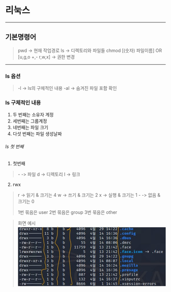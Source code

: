 # 리눅스
---
## 기본명령어
>pwd -> 현재 작업경로
>  ls -> 디렉토리와 파일들
>  chmod [(숫자) 파일이름] OR [u,g,o +,- r,w,x] -> 권한 변경
---
### ls 옵션
> -l -> ls의 구체적인 내용
>  -al -> 숨겨진 파일 포함 확인
### ls 구체적인 내용
1. 두 번째는 소유자 계정
  2. 세번째는 그룹계정
  3. 네번째는 파일 크기
  4. 다섯 번째는 파일 생성날짜
  ###### ls 첫 번째
  1. 첫번째
  >\- -> 파일
  >  d -> 디렉토리
  >  l -> 링크
  2. rwx
  >r -> 읽기 & 크기는 4
  >  w -> 쓰기 & 크기는 2
  >  x -> 실행 & 크기는 1
  >  \- -> 없음 & 크기는 0
  >
  >  1번 묶음은 user
  >  2번 묶음은 group
  >  3번 묶음은 other 

  > 화면 예시
  > ![화면 예시](리눅스.jpg)
